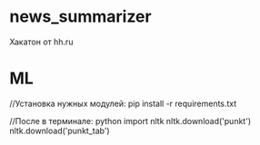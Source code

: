 # news_summarizer
Хакатон от hh.ru

# ML
//Установка нужных модулей:
pip install -r requirements.txt

//После в терминале:
python
import nltk
nltk.download('punkt')
nltk.download('punkt_tab')